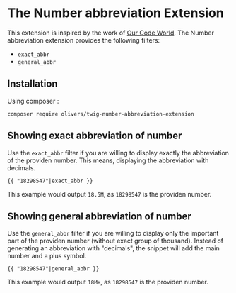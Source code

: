 The Number abbreviation Extension
=================================

This extension is inspired by the work of [Our Code World](https://ourcodeworld.com/articles/read/786/how-to-create-the-abbreviation-of-a-number-in-php). 
The Number abbreviation extension provides the following filters:

* ``exact_abbr``
* ``general_abbr``

Installation
------------
Using composer : 

``composer require olivers/twig-number-abbreviation-extension``


Showing exact abbreviation of number
------------------------------------

Use the ``exact_abbr`` filter if you are willing to display exactly the abbreviation
of the providen number. This means, displaying the abbreviation with decimals.

    {{ "18298547"|exact_abbr }}

This example would output ``18.5M``, as ``18298547`` is the providen number.


Showing general abbreviation of number
--------------------------------------

Use the ``general_abbr`` filter if you are willing to display only the important part
of the providen number (without exact group of thousand). Instead of generating an
abbreviation with "decimals", the snippet will add the main number and a plus symbol.

    {{ "18298547"|general_abbr }}

This example would output ``18M+``, as ``18298547`` is the providen number.
